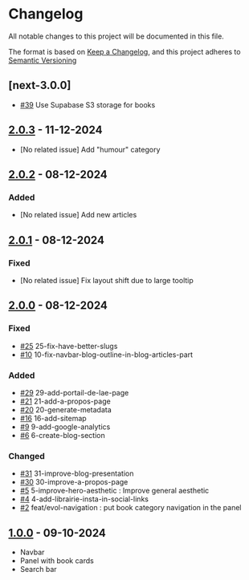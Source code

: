 # Changelog

All notable changes to this project will be documented in this file.

The format is based on [Keep a Changelog](https://keepachangelog.com/en/1.1.0/),
and this project adheres to [Semantic Versioning](https://semver.org/spec/v2.0.0.html)

## [next-3.0.0] 

- [#39] Use Supabase S3 storage for books

## [2.0.3] - 11-12-2024

- [No related issue] Add "humour" category

## [2.0.2] - 08-12-2024

### Added

- [No related issue] Add new articles

## [2.0.1] - 08-12-2024

### Fixed

- [No related issue] Fix layout shift due to large tooltip 

## [2.0.0] - 08-12-2024

### Fixed

- [#25] 25-fix-have-better-slugs
- [#10] 10-fix-navbar-blog-outline-in-blog-articles-part

### Added 

- [#29] 29-add-portail-de-lae-page
- [#21] 21-add-a-propos-page
- [#20] 20-generate-metadata
- [#16] 16-add-sitemap
- [#9] 9-add-google-analytics
- [#6] 6-create-blog-section 

### Changed 

- [#31] 31-improve-blog-presentation
- [#30] 30-improve-a-propos-page
- [#5] 5-improve-hero-aesthetic : Improve general aesthetic
- [#4] 4-add-librairie-insta-in-social-links 
- [#2] feat/evol-navigation : put book category navigation in the panel

## [1.0.0] - 09-10-2024

- Navbar
- Panel with book cards
- Search bar


<!-- ISSUES -->
[#2]: https://github.com/willfynch/lalibrairiedesautoedites/issues/2
[#4]: https://github.com/willfynch/lalibrairiedesautoedites/issues/4
[#5]: https://github.com/willfynch/lalibrairiedesautoedites/issues/5
[#6]: https://github.com/willfynch/lalibrairiedesautoedites/issues/6
[#9]: https://github.com/willfynch/lalibrairiedesautoedites/issues/9
[#10]: https://github.com/willfynch/lalibrairiedesautoedites/issues/10
[#16]: https://github.com/willfynch/lalibrairiedesautoedites/issues/16
[#20]: https://github.com/willfynch/lalibrairiedesautoedites/issues/20
[#21]: https://github.com/willfynch/lalibrairiedesautoedites/issues/21
[#25]: https://github.com/willfynch/lalibrairiedesautoedites/issues/25
[#29]: https://github.com/willfynch/lalibrairiedesautoedites/issues/29
[#30]: https://github.com/willfynch/lalibrairiedesautoedites/issues/30
[#31]: https://github.com/willfynch/lalibrairiedesautoedites/issues/31
[#39]: https://github.com/willfynch/lalibrairiedesautoedites/issues/39


<!-- TAGS -->
[1.0.0]: https://github.com/willfynch/lalibrairiedesautoedites/releases/tag/v1.0.0
[2.0.0]: https://github.com/willfynch/lalibrairiedesautoedites/releases/tag/v2.0.0
[2.0.1]: https://github.com/willfynch/lalibrairiedesautoedites/releases/tag/v2.0.1
[2.0.2]: https://github.com/willfynch/lalibrairiedesautoedites/releases/tag/v2.0.2
[2.0.3]: https://github.com/willfynch/lalibrairiedesautoedites/releases/tag/v2.0.3
